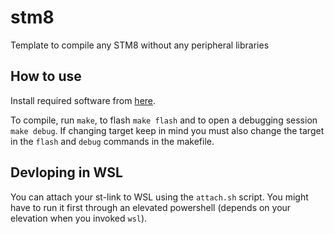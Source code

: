 # stm8
Template to compile any STM8 without any peripheral libraries

## How to use

Install required software from [here](https://www.codementor.io/@hbendali/getting-started-with-stm8-development-tools-on-gnu-linux-zu59yo35x).

To compile, run `make`, to flash `make flash` and to open a debugging session `make debug`.
If changing target keep in mind you must also change the target in the `flash` and `debug` commands in the makefile.
## Devloping in WSL

You can attach your st-link to WSL using the `attach.sh` script. You might have to run it 
first through an elevated powershell (depends on your elevation when you invoked `wsl`).
